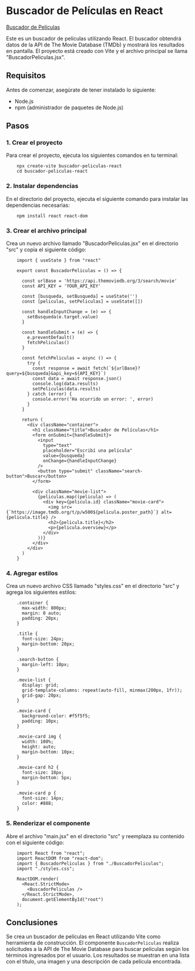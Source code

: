 # Buscador de Películas en React

[Buscador de Películas](https://buscador-peli-react.netlify.app/)

Este es un buscador de películas utilizando React. El buscador obtendrá datos de la API de The Movie Database (TMDb) y mostrará los resultados en pantalla. El proyecto está creado con Vite y el archivo principal se llama "BuscadorPeliculas.jsx".

## Requisitos

Antes de comenzar, asegúrate de tener instalado lo siguiente:

-   Node.js
-   npm (administrador de paquetes de Node.js)

## Pasos

### 1. Crear el proyecto

Para crear el proyecto, ejecuta los siguientes comandos en tu terminal:

```
    npx create-vite buscador-peliculas-react
    cd buscador-peliculas-react
```

### 2. Instalar dependencias

En el directorio del proyecto, ejecuta el siguiente comando para instalar las dependencias necesarias:

```
    npm install react react-dom
```

### 3. Crear el archivo principal

Crea un nuevo archivo llamado "BuscadorPeliculas.jsx" en el directorio "src" y copia el siguiente código:

```
    import { useState } from "react"
    
    export const BuscadorPeliculas = () => {
    
      const urlBase = 'https://api.themoviedb.org/3/search/movie'
      const API_KEY = 'YOUR_API_KEY'
    
      const [busqueda, setBusqueda] = useState('')
      const [peliculas, setPeliculas] = useState([])
    
      const handleInputChange = (e) => {
        setBusqueda(e.target.value)
      }
    
      const handleSubmit = (e) => {
        e.preventDefault()
        fetchPeliculas()
      }
    
      const fetchPeliculas = async () => {
        try {
          const response = await fetch(`${urlBase}?query=${busqueda}&api_key=${API_KEY}`)
          const data = await response.json()
          console.log(data.results)
          setPeliculas(data.results)
        } catch (error) {
          console.error('Ha ocurrido un error: ', error)
        }
      }
    
      return (
        <div className="container">
          <h1 className="title">Buscador de Películas</h1>
          <form onSubmit={handleSubmit}>
            <input
              type="text"
              placeholder="Escribí una película"
              value={busqueda}
              onChange={handleInputChange}
            />
            <button type="submit" className="search-button">Buscar</button>
          </form>
    
          <div className="movie-list">
            {peliculas.map((pelicula) => (
              <div key={pelicula.id} className="movie-card">
                <img src={`https://image.tmdb.org/t/p/w500${pelicula.poster_path}`} alt={pelicula.title} />
                <h2>{pelicula.title}</h2>
                <p>{pelicula.overview}</p>
              </div>
            ))}
          </div>
        </div>
      )
    }

```

### 4. Agregar estilos

Crea un nuevo archivo CSS llamado "styles.css" en el directorio "src" y agrega los siguientes estilos:

```
    .container {
      max-width: 800px;
      margin: 0 auto;
      padding: 20px;
    }
    
    .title {
      font-size: 24px;
      margin-bottom: 20px;
    }
    
    .search-button {
      margin-left: 10px;
    }
    
    .movie-list {
      display: grid;
      grid-template-columns: repeat(auto-fill, minmax(200px, 1fr));
      grid-gap: 20px;
    }
    
    .movie-card {
      background-color: #f5f5f5;
      padding: 10px;
    }
    
    .movie-card img {
      width: 100%;
      height: auto;
      margin-bottom: 10px;
    }
    
    .movie-card h2 {
      font-size: 18px;
      margin-bottom: 5px;
    }
    
    .movie-card p {
      font-size: 14px;
      color: #888;
    }
```

### 5. Renderizar el componente

Abre el archivo "main.jsx" en el directorio "src" y reemplaza su contenido con el siguiente código:

```
    import React from "react";
    import ReactDOM from "react-dom";
    import { BuscadorPeliculas } from "./BuscadorPeliculas";
    import "./styles.css";
    
    ReactDOM.render(
      <React.StrictMode>
        <BuscadorPeliculas />
      </React.StrictMode>,
      document.getElementById("root")
    );

```


## Conclusiones

Se crea un buscador de películas en React utilizando Vite como herramienta de construcción. El componente `BuscadorPeliculas` realiza solicitudes a la API de The Movie Database para buscar películas según los términos ingresados por el usuario. Los resultados se muestran en una lista con el título, una imagen y una descripción de cada película encontrada.